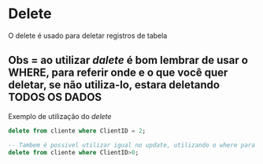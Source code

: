 # Delete

O delete é usado para deletar registros de tabela

## Obs = ao utilizar *dalete* é bom lembrar de usar o **WHERE**, para referir onde e o que você quer deletar, se não utiliza-lo, estara deletando TODOS OS DADOS

Exemplo de utilização do *delete*

```SQL
delete from cliente where ClientID = 2;

-- Tambem é possivel utilizar igual no update, utilizando o where para excluir tudo
delete from cliente where ClientID>0;
```